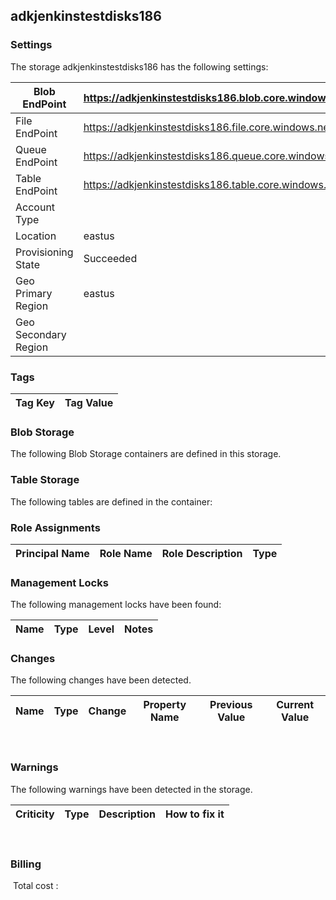 
## adkjenkinstestdisks186 

### Settings
The storage adkjenkinstestdisks186 has the following settings:

| Blob EndPoint | https://adkjenkinstestdisks186.blob.core.windows.net/  |
| --- | --- |
| File EndPoint | https://adkjenkinstestdisks186.file.core.windows.net/  |
| Queue EndPoint | https://adkjenkinstestdisks186.queue.core.windows.net/  |
| Table EndPoint | https://adkjenkinstestdisks186.table.core.windows.net/  |
| Account Type |   |
| Location | eastus  |
| Provisioning State | Succeeded  |
| Geo Primary Region | eastus  |
| Geo Secondary Region |   |


### Tags


| Tag Key | Tag Value |
| --- | --- |

### Blob Storage
The following Blob Storage containers are defined in this storage. 

### Table Storage
The following tables are defined in the container:

### Role Assignments


| Principal Name | Role Name | Role Description | Type |
| --- | --- | --- | --- |

### Management Locks
The following management locks have been found: 

| Name | Type | Level | Notes |
| --- | --- | --- | --- |

### Changes
The following changes have been detected. 

| Name | Type | Change | Property Name | Previous Value | Current Value |
| --- | --- | --- | --- | --- | --- |
 
### Warnings
The following warnings have been detected in the storage. 

| Criticity | Type | Description | How to fix it |
| --- | --- | --- | --- |
 
### Billing
 Total cost : 
